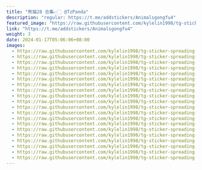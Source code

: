 ```yaml
---
title: "熊猫28 合集👉🏻 @TzPanda"
description: "regular: https://t.me/addstickers/Animalsgongfu4"
featured_image: "https://raw.githubusercontent.com/kylelin1998/tg-sticker-spreading-worldwide-images/main/img/9a8ac8ee-0399-436a-83b3-ed6d200804f1.jpg"
link: "https://t.me/addstickers/Animalsgongfu4"
weight: 3
date: 2024-01-17T05:06:06+08:00
images:
  - https://raw.githubusercontent.com/kylelin1998/tg-sticker-spreading-worldwide-images/main/img/9a8ac8ee-0399-436a-83b3-ed6d200804f1.jpg
  - https://raw.githubusercontent.com/kylelin1998/tg-sticker-spreading-worldwide-images/main/img/c428cd93-937b-4946-a82b-2dacdcb2745e.jpg
  - https://raw.githubusercontent.com/kylelin1998/tg-sticker-spreading-worldwide-images/main/img/25d959fc-2102-4bd9-8907-53bfdf49b0de.jpg
  - https://raw.githubusercontent.com/kylelin1998/tg-sticker-spreading-worldwide-images/main/img/d43999ba-6ea6-4c02-afc3-5172a2645bbb.jpg
  - https://raw.githubusercontent.com/kylelin1998/tg-sticker-spreading-worldwide-images/main/img/5c4151bd-bfa6-4a35-8d12-b171b2e363c9.jpg
  - https://raw.githubusercontent.com/kylelin1998/tg-sticker-spreading-worldwide-images/main/img/c6e2e3bf-f28e-4818-8c8c-e4224922d141.jpg
  - https://raw.githubusercontent.com/kylelin1998/tg-sticker-spreading-worldwide-images/main/img/e2ab09bb-719a-4de0-8dff-d5a676778877.jpg
  - https://raw.githubusercontent.com/kylelin1998/tg-sticker-spreading-worldwide-images/main/img/3ce27024-5c3b-47e0-996d-c452bac950e1.jpg
  - https://raw.githubusercontent.com/kylelin1998/tg-sticker-spreading-worldwide-images/main/img/c29f874a-2f3f-4e05-b7e1-a3fd041a13af.jpg
  - https://raw.githubusercontent.com/kylelin1998/tg-sticker-spreading-worldwide-images/main/img/198031ce-ffdd-49c7-aa10-2154c96745d5.jpg
  - https://raw.githubusercontent.com/kylelin1998/tg-sticker-spreading-worldwide-images/main/img/8de3be3a-d5c1-480d-a02a-046107ac6882.jpg
  - https://raw.githubusercontent.com/kylelin1998/tg-sticker-spreading-worldwide-images/main/img/5bd30d7c-ddcb-436e-bc4e-194fd79181c1.jpg
  - https://raw.githubusercontent.com/kylelin1998/tg-sticker-spreading-worldwide-images/main/img/2baa9b6b-5627-4aec-b5cf-26c2cff982a8.jpg
  - https://raw.githubusercontent.com/kylelin1998/tg-sticker-spreading-worldwide-images/main/img/57b49fb7-8ac3-451c-bb9f-36f8c38ac9fe.jpg
  - https://raw.githubusercontent.com/kylelin1998/tg-sticker-spreading-worldwide-images/main/img/2ae018c2-d4a1-4c37-a6ae-d7aa686a30ed.jpg
  - https://raw.githubusercontent.com/kylelin1998/tg-sticker-spreading-worldwide-images/main/img/51954724-aaf6-4524-a83d-2a6fbf6258ee.jpg
  - https://raw.githubusercontent.com/kylelin1998/tg-sticker-spreading-worldwide-images/main/img/43c51940-af6b-4d3f-a1c7-a4ec8599f4c0.jpg
  - https://raw.githubusercontent.com/kylelin1998/tg-sticker-spreading-worldwide-images/main/img/0651f033-12ce-4bb9-a979-e6e7cc668426.jpg
  - https://raw.githubusercontent.com/kylelin1998/tg-sticker-spreading-worldwide-images/main/img/438aaf82-0827-4a63-b590-cc93ee45fd8f.jpg
  - https://raw.githubusercontent.com/kylelin1998/tg-sticker-spreading-worldwide-images/main/img/b589c6cc-f816-49fc-8e9b-ad9816462c27.jpg
---
```


